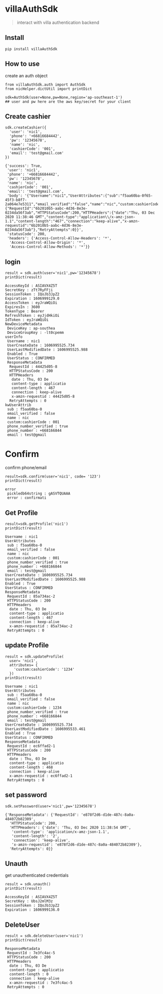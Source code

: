# villaAuthSdk
> interact with villa authentication backend


## Install

`pip install villaAuthSdk`

## How to use

create an auth object

```
from villaAuthSdk.auth import AuthSdk
from nicHelper.dictUtil import printDict
```

```
sdk=AuthSdk(user=None,pw=None,region='ap-southeast-1')
## user and pw here are the aws key/secret for your client
```

## Create cashier

```
sdk.createCashier({
  'user': 'nic1',
  'phone': '+66816684442',
  'pw': '12345678',
  'name': 'nic',
  'cashierCode': '001',
  'email': 'test@gmail.com'
})
```




    {'success': True,
     'user': 'nic1',
     'phone': '+66816684442',
     'pw': '12345678',
     'name': 'nic',
     'cashierCode': '001',
     'email': 'test@gmail.com',
     'body': '{"Username":"nic1","UserAttributes":{"sub":"f5aa60ba-0f65-45f3-b8f7-2a064e7e5311","email_verified":"false","name":"nic","custom:cashierCode":"001","phone_number_verified":"true","phone_number":"+66816684442","email":"test@gmail.com"},"UserCreateDate":1606995525.734,"UserLastModifiedDate":1606995525.988,"Enabled":true,"UserStatus":"CONFIRMED","ResponseMetadata":{"RequestId":"6b2010b5-aabc-4d36-8e3e-0234da56f3ab","HTTPStatusCode":200,"HTTPHeaders":{"date":"Thu, 03 Dec 2020 11:38:46 GMT","content-type":"application\\/x-amz-json-1.1","content-length":"467","connection":"keep-alive","x-amzn-requestid":"6b2010b5-aabc-4d36-8e3e-0234da56f3ab"},"RetryAttempts":0}}',
     'statusCode': 200,
     'headers': {'Access-Control-Allow-Headers': '*',
      'Access-Control-Allow-Origin': '*',
      'Access-Control-Allow-Methods': '*'}}



## login

```
result = sdk.auth(user='nic1',pw='12345678')
printDict(result)
```

    AccessKeyId : ASIAVX4Z5T
    SecretKey : zTt7RyFFji
    SessionToken : IQoJb3JpZ2
    Expiration : 1606999129.0
    AccessToken : eyJraWQiOi
    ExpiresIn : 3600
    TokenType : Bearer
    RefreshToken : eyJjdHkiOi
    IdToken : eyJraWQiOi
    NewDeviceMetadata
     DeviceKey : ap-southea
     DeviceGroupKey : -lt0cpemm
    userInfo
     Username : nic1
     UserCreateDate : 1606995525.734
     UserLastModifiedDate : 1606995525.988
     Enabled : True
     UserStatus : CONFIRMED
     ResponseMetadata
      RequestId : 44425d05-8
      HTTPStatusCode : 200
      HTTPHeaders
       date : Thu, 03 De
       content-type : applicatio
       content-length : 467
       connection : keep-alive
       x-amzn-requestid : 44425d05-8
      RetryAttempts : 0
    kwUserAttrib
     sub : f5aa60ba-0
     email_verified : false
     name : nic
     custom:cashierCode : 001
     phone_number_verified : true
     phone_number : +668166844
     email : test@gmail


# Confirm
confirm phone/email

```
result=sdk.confirm(user='nic1', code= '123')
printDict(result)
```

    error
     pickledb64string : gASVTQUAAA
     error : confirmati


## Get Profile

```
result=sdk.getProfile('nic1')
printDict(result)
```

    Username : nic1
    UserAttributes
     sub : f5aa60ba-0
     email_verified : false
     name : nic
     custom:cashierCode : 001
     phone_number_verified : true
     phone_number : +668166844
     email : test@gmail
    UserCreateDate : 1606995525.734
    UserLastModifiedDate : 1606995525.988
    Enabled : True
    UserStatus : CONFIRMED
    ResponseMetadata
     RequestId : 85a734ac-2
     HTTPStatusCode : 200
     HTTPHeaders
      date : Thu, 03 De
      content-type : applicatio
      content-length : 467
      connection : keep-alive
      x-amzn-requestid : 85a734ac-2
     RetryAttempts : 0


## update Profile

```
result = sdk.updateProfile(
  user= 'nic1',
  attributes= {
    'custom:cashierCode': '1234'
  })
printDict(result)
```

    Username : nic1
    UserAttributes
     sub : f5aa60ba-0
     email_verified : false
     name : nic
     custom:cashierCode : 1234
     phone_number_verified : true
     phone_number : +668166844
     email : test@gmail
    UserCreateDate : 1606995525.734
    UserLastModifiedDate : 1606995533.461
    Enabled : True
    UserStatus : CONFIRMED
    ResponseMetadata
     RequestId : ec6ffad2-1
     HTTPStatusCode : 200
     HTTPHeaders
      date : Thu, 03 De
      content-type : applicatio
      content-length : 468
      connection : keep-alive
      x-amzn-requestid : ec6ffad2-1
     RetryAttempts : 0


## set password

```
sdk.setPassword(user='nic1',pw='12345678')
```




    {'ResponseMetadata': {'RequestId': 'e878f2d6-d1de-487c-8a0a-484072b82309',
      'HTTPStatusCode': 200,
      'HTTPHeaders': {'date': 'Thu, 03 Dec 2020 11:38:54 GMT',
       'content-type': 'application/x-amz-json-1.1',
       'content-length': '2',
       'connection': 'keep-alive',
       'x-amzn-requestid': 'e878f2d6-d1de-487c-8a0a-484072b82309'},
      'RetryAttempts': 0}}



## Unauth
get unauthenticated credentials

```
result = sdk.unauth()
printDict(result)
```

    AccessKeyId : ASIAVX4Z5T
    SecretKey : UbsJ2mlM3z
    SessionToken : IQoJb3JpZ2
    Expiration : 1606999136.0


## DeleteUser

```
result = sdk.deleteUser(user='nic1')
printDict(result)
```

    ResponseMetadata
     RequestId : 7e3fc4ac-5
     HTTPStatusCode : 200
     HTTPHeaders
      date : Thu, 03 De
      content-type : applicatio
      content-length : 0
      connection : keep-alive
      x-amzn-requestid : 7e3fc4ac-5
     RetryAttempts : 0

